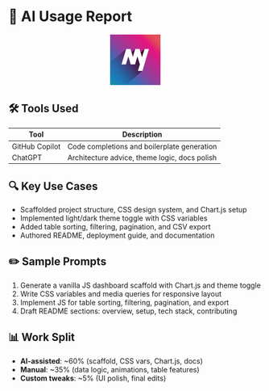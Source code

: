 # 🤖 AI Usage Report

<p align="center">
  <img src="assets/logo.png" alt="ADmyBRAND Logo" width="100" />
</p>

## 🛠️ Tools Used
| Tool           | Description                                   |
| -------------- | --------------------------------------------- |
| GitHub Copilot | Code completions and boilerplate generation   |
| ChatGPT        | Architecture advice, theme logic, docs polish |

## 🔍 Key Use Cases
- Scaffolded project structure, CSS design system, and Chart.js setup
- Implemented light/dark theme toggle with CSS variables
- Added table sorting, filtering, pagination, and CSV export
- Authored README, deployment guide, and documentation

## ✏️ Sample Prompts
1. Generate a vanilla JS dashboard scaffold with Chart.js and theme toggle
2. Write CSS variables and media queries for responsive layout
3. Implement JS for table sorting, filtering, pagination, and export
4. Draft README sections: overview, setup, tech stack, contributing

## 📊 Work Split
- **AI-assisted**: ~60% (scaffold, CSS vars, Chart.js, docs)
- **Manual**: ~35% (data logic, animations, table features)
- **Custom tweaks**: ~5% (UI polish, final edits)
